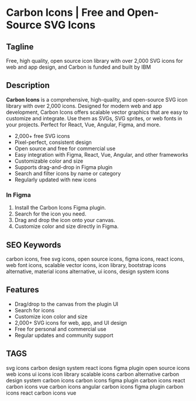 # Carbon Icons | Free and Open-Source SVG Icons

## Tagline

Free, high quality, open source icon library with over 2,000 SVG icons for web and app design, and Carbon is funded and built by IBM

## Description

**Carbon Icons** is a comprehensive, high-quality, and open-source SVG icon library with over 2,000 icons. Designed for modern web and app development, Carbon Icons offers scalable vector graphics that are easy to customize and integrate. Use them as SVGs, SVG sprites, or web fonts in your projects. Perfect for React, Vue, Angular, Figma, and more.

- 2,000+ free SVG icons
- Pixel-perfect, consistent design
- Open source and free for commercial use
- Easy integration with Figma, React, Vue, Angular, and other frameworks
- Customizable color and size
- Supports drag-and-drop in Figma plugin
- Search and filter icons by name or category
- Regularly updated with new icons

### In Figma

1. Install the Carbon Icons Figma plugin.
2. Search for the icon you need.
3. Drag and drop the icon onto your canvas.
4. Customize color and size directly in Figma.

## SEO Keywords

carbon icons, free svg icons, open source icons, figma icons, react icons, web font icons, scalable vector icons, icon library, bootstrap icons alternative, material icons alternative, ui icons, design system icons

## Features

- Drag/drop to the canvas from the plugin UI
- Search for icons
- Customize icon color and size
- 2,000+ SVG icons for web, app, and UI design
- Free for personal and commercial use
- Regular updates and community support

## TAGS

svg icons
carbon design system
react icons
figma plugin
open source icons
web icons
ui icons
icon library
scalable icons
carbon alternative
carbon design system
carbon icons
carbon icons figma plugin
carbon icons react
carbon icons vue
carbon icons angular
carbon icons figma plugin
carbon icons react
carbon icons vue
